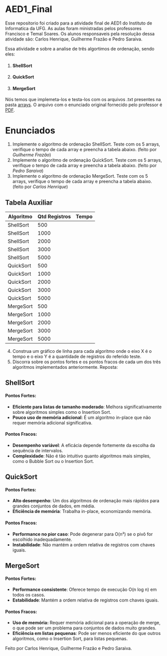 # AED1_Final
Esse repositorio foi criado para a atividade final de AED1 do Instituto de Informatica da UFG. As aulas foram ministradas pelos professores Francisco e Temal Soares. Os alunos responsaveis pela resolução dessa atividade são: Carlos Henrique, Guilherme Frazão e Pedro Saraiva.

Essa atividade e sobre a analise de três algortimos de ordenação, sendo eles:

1. #### ShellSort
2. #### QuickSort
3. #### MergeSort

Nós temos que implemeta-los e testa-los com os arquivos .txt presentes na pasta [arrays](arrays/).
O arquivo com o enunciado original fornecido pelo professor é [PDF](TRAB_FINAL.pdf).

# Enunciados

1. Implemente o algoritmo de ordenação ShellSort. Teste com os 5 arrays, verifique o tempo de cada array e preencha a tabela abaixo. (feito por *Guilherme Frazão*)
2. Implemente o algoritmo de ordenação QuickSort. Teste com os 5 arrays, verifique o tempo de cada array e preencha a tabela abaixo. (feito por *Pedro Saraiva*)
3. Implemente o algoritmo de ordenação MergeSort. Teste com os 5 arrays, verifique o tempo de cada array e preencha a tabela abaixo. (feito por *Carlos Henrique*)

## Tabela Auxiliar

| Algoritmo | Qtd Registros | Tempo |
|-----------|---------------|-------|
| ShellSort | 500           |       |
| ShellSort | 1000          |       |
| ShellSort | 2000          |       |
| ShellSort | 3000          |       |
| ShellSort | 5000          |       |
| QuickSort | 500           |       |
| QuickSort | 1000          |       |
| QuickSort | 2000          |       |
| QuickSort | 3000          |       |
| QuickSort | 5000          |       |
| MergeSort | 500           |       |
| MergeSort | 1000          |       |
| MergeSort | 2000          |       |
| MergeSort | 3000          |       |
| MergeSort | 5000          |       |


4. Construa um gráfico de linha para cada algoritmo onde o eixo X é o tempo e o eixo Y é a quantidade de registros do referido teste.
5. Discorra sobre os pontos fortes e os pontos fracos de cada um dos três algoritmos implementados anteriormente. 
Reposta:

## ShellSort

#### Pontos Fortes:

- **Eficiente para listas de tamanho moderado**: Melhora significativamente sobre algoritmos simples como o Insertion Sort.
- **Pouco uso de memória adicional**: É um algoritmo in-place que não requer memória adicional significativa.

#### Pontos Fracos:

- **Desempenho variável**: A eficácia depende fortemente da escolha da sequência de intervalos.
- **Complexidade**: Não é tão intuitivo quanto algoritmos mais simples, como o Bubble Sort ou o Insertion Sort.

## QuickSort

#### Pontos Fortes:

- **Alto desempenho**: Um dos algoritmos de ordenação mais rápidos para grandes conjuntos de dados, em média.
- **Eficiência de memória**: Trabalha in-place, economizando memória.

#### Pontos Fracos:

- **Performance no pior caso**: Pode degenerar para O(n²) se o pivô for escolhido inadequadamente.
- **Instabilidade**: Não mantém a ordem relativa de registros com chaves iguais.

## MergeSort

#### Pontos Fortes:

- **Performance consistente**: Oferece tempo de execução O(n log n) em todos os casos.
- **Estabilidade**: Mantém a ordem relativa de registros com chaves iguais.

#### Pontos Fracos:

- **Uso de memória:** Requer memória adicional para a operação de merge, o que pode ser um problema para conjuntos de dados muito grandes.
- **Eficiência em listas pequenas**: Pode ser menos eficiente do que outros algoritmos, como o Insertion Sort, para listas pequenas.



Feito por Carlos Henrique, Guilherme Frazão e Pedro Saraiva.
